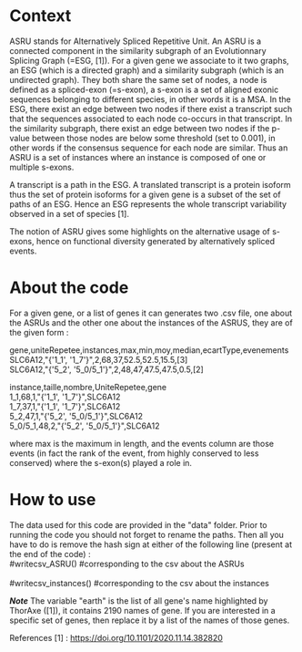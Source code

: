 # Context

ASRU stands for Alternatively Spliced Repetitive Unit. An ASRU is a connected component in the similarity subgraph of an Evolutionnary Splicing Graph (=ESG, [1]). 
For a given gene we associate to it two graphs, an ESG (which is a directed graph) and a similarity subgraph (which is an undirected graph). They both share the same set of nodes, a node is defined as a spliced-exon (=s-exon), a s-exon is a set of aligned exonic sequences belonging to different species, in other words it is a MSA. In the ESG, there exist an edge between two nodes if there exist a transcript such that the sequences associated to each node co-occurs in that transcript. In the similarity subgraph, there exist an edge between two nodes if the p-value between those nodes are below some threshold (set to 0.001), in other words if the consensus sequence for each node are similar.
Thus an ASRU is a set of instances where an instance is composed of one or multiple s-exons.

A transcript is a path in the ESG. A translated transcript is a protein isoform thus the set of protein isoforms for a given gene is a subset of the set of paths of an ESG.
Hence an ESG represents the whole transcript variability observed in a set of species [1].

The notion of ASRU gives some highlights on the alternative usage of s-exons, hence on functional diversity generated by alternatively spliced events.

# About the code

For a given gene, or a list of genes it can generates two .csv file, one about the ASRUs and the other one about the instances of the ASRUS, they are of the given form : <br />

gene,uniteRepetee,instances,max,min,moy,median,ecartType,evenements <br />
SLC6A12,"{'1_1', '1_7'}",2,68,37,52.5,52.5,15.5,[3] <br />
SLC6A12,"{'5_2', '5_0/5_1'}",2,48,47,47.5,47.5,0.5,[2]

instance,taille,nombre,UniteRepetee,gene <br />
1_1,68,1,"{'1_1', '1_7'}",SLC6A12 <br />
1_7,37,1,"{'1_1', '1_7'}",SLC6A12 <br />
5_2,47,1,"{'5_2', '5_0/5_1'}",SLC6A12 <br />
5_0/5_1,48,2,"{'5_2', '5_0/5_1'}",SLC6A12

where max is the maximum in length, and the events column are those events (in fact the rank of the event, from highly conserved to less conserved) where the s-exon(s) played a role in.




# How to use

The data used for this code are provided in the "data" folder. Prior to running the code you should not forget to rename the paths.
Then all you have to do is remove the hash sign at either of the following line (present at the end of the code) : <br />
#writecsv_ASRU()                    #corresponding to the csv about the ASRUs <br />       
#writecsv_instances()               #corresponding to the csv about the instances

***Note***
The variable "earth" is the list of all gene's name highlighted by ThorAxe ([1]), it contains 2190 names of gene. If you are interested in a specific set of genes, then replace it by a list of the names of those genes.

References
[1] : https://doi.org/10.1101/2020.11.14.382820
